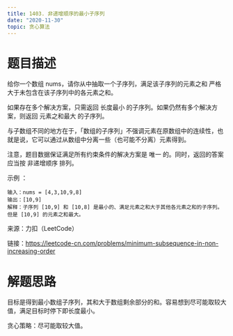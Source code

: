 ```yaml
---
title: 1403. 非递增顺序的最小子序列
date: "2020-11-30"
topic: 贪心算法
---
```

# 题目描述
给你一个数组 nums，请你从中抽取一个子序列，满足该子序列的元素之和 严格 大于未包含在该子序列中的各元素之和。

如果存在多个解决方案，只需返回 长度最小 的子序列。如果仍然有多个解决方案，则返回 元素之和最大 的子序列。

与子数组不同的地方在于，「数组的子序列」不强调元素在原数组中的连续性，也就是说，它可以通过从数组中分离一些（也可能不分离）元素得到。

注意，题目数据保证满足所有约束条件的解决方案是 唯一 的。同时，返回的答案应当按 非递增顺序 排列。

 
示例 ：
```
输入：nums = [4,3,10,9,8]
输出：[10,9] 
解释：子序列 [10,9] 和 [10,8] 是最小的、满足元素之和大于其他各元素之和的子序列。但是 [10,9] 的元素之和最大。 
```

来源：力扣（LeetCode）

链接：https://leetcode-cn.com/problems/minimum-subsequence-in-non-increasing-order

# 解题思路

目标是得到最小数组子序列，其和大于数组剩余部分的和。容易想到尽可能取较大值，满足目标时停下即长度最小。

贪心策略：尽可能取较大值。